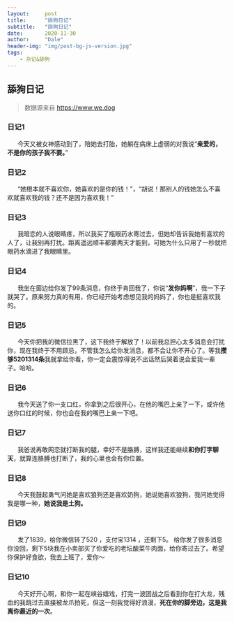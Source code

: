 ```yaml
---
layout:     post
title:      "舔狗日记"
subtitle:   "舔狗日记"
date:       2020-11-30
author:     "Dale"
header-img: "img/post-bg-js-version.jpg"
tags:
    - 杂记&舔狗 
---
```


## 舔狗日记
> 数据源来自 https://www.we.dog 

### 日记1
&#160;&#160; &#160; &#160;今天又被女神感动到了，陪她去打胎，她躺在病床上虚弱的对我说“**亲爱的，不是你的孩子我不要。**”

### 日记2
&#160;&#160; &#160; &#160;“她根本就不喜欢你，她喜欢的是你的钱！”，“胡说！那别人的钱她怎么不喜欢就喜欢我的钱？还不是因为喜欢我！”

### 日记3
&#160;&#160; &#160; &#160;我暗恋的人说眼睛疼，所以我买了瓶眼药水寄过去，但她却告诉我她有喜欢的人了，让我别再打扰。距离遥远顺丰都要两天才能到，可她为什么只用了一秒就把眼药水滴进了我眼睛里。

### 日记4
&#160;&#160; &#160; &#160;我坐在窗边给你发了99条消息，你终于肯回我了，你说“**发你妈啊**”，我一下子就哭了。原来努力真的有用，你已经开始考虑想见我的妈妈了，你也是挺喜欢我的。

### 日记5
&#160;&#160; &#160; &#160;今天你把我的微信拉黑了，这下我终于解放了！以前我总担心太多消息会打扰你，现在我终于不用顾忌，不管我怎么给你发消息，都不会让你不开心了。等我**攒够5201314条**我就拿给你看，你一定会震惊得说不出话然后哭着说会爱我一辈子。哈哈。

### 日记6
&#160;&#160; &#160; &#160;我今天送了你一支口红，你拿到之后很开心，在他的嘴巴上亲了一下，或许他送你口红的时候，你也会在我的嘴巴上亲一下吧。

### 日记7
&#160;&#160; &#160; &#160;我爸说再敢网恋就打断我的腿，幸好不是胳膊，这样我还能继续**和你打字聊天**，就算连胳膊也打断了，我的心里也会有你位置。

### 日记8
&#160;&#160; &#160; &#160;今天我鼓起勇气问她是喜欢狼狗还是喜欢奶狗，她说她喜欢狼狗，我问她觉得我是哪一种，**她说我是土狗。**

### 日记9
&#160;&#160; &#160; &#160;发了1839，给你微信转了520 ，支付宝1314 ，还剩下5。 给你发了很多消息你没回，剩下5块我在小卖部买了你爱吃的老坛酸菜牛肉面，给你寄过去了。希望你保护好食欲，我去上班了，爱你～

### 日记10
&#160;&#160; &#160; &#160;今天好开心啊，和你一起在峡谷嬉戏，打完一波团战之后看到你在打大龙，残血的我跳过去直接被龙爪拍死，但这一刻我觉得好浪漫，**死在你的脚旁边，这是我离你最近的一次**。
